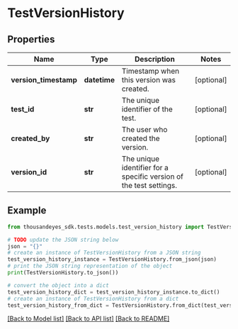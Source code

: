 # TestVersionHistory


## Properties

Name | Type | Description | Notes
------------ | ------------- | ------------- | -------------
**version_timestamp** | **datetime** | Timestamp when this version was created. | [optional] 
**test_id** | **str** | The unique identifier of the test. | [optional] 
**created_by** | **str** | The user who created the version. | [optional] 
**version_id** | **str** | The unique identifier for a specific version of the test settings. | [optional] 

## Example

```python
from thousandeyes_sdk.tests.models.test_version_history import TestVersionHistory

# TODO update the JSON string below
json = "{}"
# create an instance of TestVersionHistory from a JSON string
test_version_history_instance = TestVersionHistory.from_json(json)
# print the JSON string representation of the object
print(TestVersionHistory.to_json())

# convert the object into a dict
test_version_history_dict = test_version_history_instance.to_dict()
# create an instance of TestVersionHistory from a dict
test_version_history_from_dict = TestVersionHistory.from_dict(test_version_history_dict)
```
[[Back to Model list]](../README.md#documentation-for-models) [[Back to API list]](../README.md#documentation-for-api-endpoints) [[Back to README]](../README.md)


